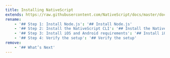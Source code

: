 ```yaml
---
title: Installing NativeScript
extends: https://raw.githubusercontent.com/NativeScript/docs/master/docs/start/quick-setup.md
rename:
    - '## Step 1: Install Node.js': '## Install Node.js'
    - '## Step 2: Install the NativeScript CLI': '## Install the NativeScript CLI'
    - '## Step 3: Install iOS and Android requirements': '## Install iOS and Android requirements'
    - '## Step 4: Verify the setup': '## Verify the setup'
remove:
    - '## What’s Next'
---
```


